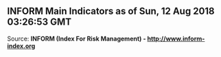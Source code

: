 ## INFORM Main Indicators as of Sun, 12 Aug 2018 03:26:53 GMT

Source: **INFORM (Index For Risk Management) - http://www.inform-index.org**